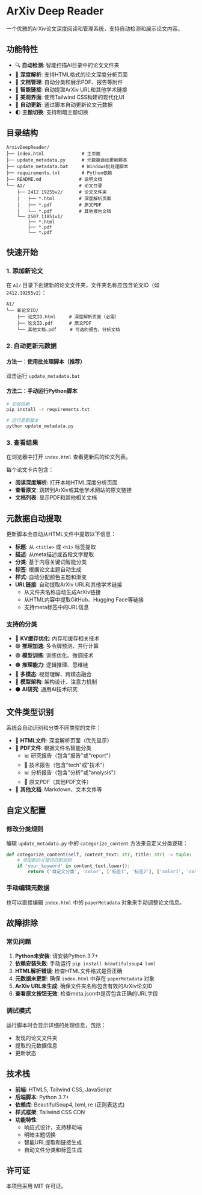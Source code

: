 # ArXiv Deep Reader

一个优雅的ArXiv论文深度阅读和管理系统，支持自动检测和展示论文内容。

## 功能特性

- 🔍 **自动检测**: 智能扫描AI目录中的论文文件夹
- 📖 **深度解析**: 支持HTML格式的论文深度分析页面
- 📄 **文档管理**: 自动分类和展示PDF、报告等附件
- 🔗 **智能链接**: 自动提取ArXiv URL和其他学术链接
- 🎨 **美观界面**: 使用Tailwind CSS构建的现代化UI
- 🔄 **自动更新**: 通过脚本自动更新论文元数据
- 🌓 **主题切换**: 支持明暗主题切换

## 目录结构

```
ArxivDeepReader/
├── index.html              # 主页面
├── update_metadata.py      # 元数据自动更新脚本
├── update_metadata.bat     # Windows批处理脚本
├── requirements.txt        # Python依赖
├── README.md              # 说明文档
└── AI/                    # 论文目录
    ├── 2412.19255v2/      # 论文文件夹
    │   ├── *.html         # 深度解析页面
    │   ├── *.pdf          # 原文PDF
    │   └── *.pdf          # 其他报告文档
    └── 2507.11851v1/
        ├── *.html
        ├── *.pdf
        └── *.pdf
```

## 快速开始

### 1. 添加新论文

在 `AI/` 目录下创建新的论文文件夹，文件夹名称应包含论文ID（如 `2412.19255v2`）：

```
AI/
└── 新论文ID/
    ├── 论文ID.html     # 深度解析页面（必需）
    ├── 论文ID.pdf      # 原文PDF
    └── 其他文档.pdf     # 可选的报告、分析文档
```

### 2. 自动更新元数据

#### 方法一：使用批处理脚本（推荐）
双击运行 `update_metadata.bat`

#### 方法二：手动运行Python脚本
```bash
# 安装依赖
pip install -r requirements.txt

# 运行更新脚本
python update_metadata.py
```

### 3. 查看结果
在浏览器中打开 `index.html` 查看更新后的论文列表。

每个论文卡片包含：
- **阅读深度解析**: 打开本地HTML深度分析页面
- **查看原文**: 跳转到ArXiv或其他学术网站的原文链接
- **文档列表**: 显示PDF和其他相关文档

## 元数据自动提取

更新脚本会自动从HTML文件中提取以下信息：

- **标题**: 从 `<title>` 或 `<h1>` 标签提取
- **描述**: 从meta描述或首段文字提取
- **分类**: 基于内容关键词智能分类
- **标签**: 根据论文主题自动生成
- **样式**: 自动分配颜色主题和渐变
- **URL链接**: 自动提取ArXiv URL和其他学术链接
  - 从文件夹名称自动生成ArXiv链接
  - 从HTML内容中提取GitHub、Hugging Face等链接
  - 支持meta标签中的URL信息

### 支持的分类

- 🔵 **KV缓存优化**: 内存和缓存相关技术
- 🟢 **推理加速**: 多令牌预测、并行计算
- 🟣 **模型训练**: 训练优化、微调技术
- 🟠 **推理能力**: 逻辑推理、思维链
- 🩷 **多模态**: 视觉理解、跨模态融合
- 🔷 **模型架构**: 架构设计、注意力机制
- ⚫ **AI研究**: 通用AI技术研究

## 文件类型识别

系统会自动识别和分类不同类型的文件：

- 📖 **HTML文件**: 深度解析页面（优先显示）
- 📄 **PDF文件**: 根据文件名智能分类
  - 📊 研究报告（包含"报告"或"report"）
  - 🔧 技术报告（包含"tech"或"技术"）
  - 📊 分析报告（包含"分析"或"analysis"）
  - 📄 原文PDF（其他PDF文件）
- 📎 **其他文档**: Markdown、文本文件等

## 自定义配置

### 修改分类规则

编辑 `update_metadata.py` 中的 `categorize_content` 方法来自定义分类逻辑：

```python
def categorize_content(self, content_text: str, title: str) -> tuple:
    # 添加新的关键词匹配规则
    if 'your_keyword' in content_text.lower():
        return ('自定义分类', 'color', ['标签1', '标签2'], ['color1', 'color2'], 'gradient')
```

### 手动编辑元数据

也可以直接编辑 `index.html` 中的 `paperMetadata` 对象来手动调整论文信息。

## 故障排除

### 常见问题

1. **Python未安装**: 请安装Python 3.7+
2. **依赖安装失败**: 手动运行 `pip install beautifulsoup4 lxml`
3. **HTML解析错误**: 检查HTML文件格式是否正确
4. **元数据未更新**: 确保 `index.html` 中存在 `paperMetadata` 对象
5. **ArXiv URL未生成**: 确保文件夹名称包含有效的ArXiv论文ID
6. **查看原文按钮无效**: 检查meta.json中是否包含正确的URL字段

### 调试模式

运行脚本时会显示详细的处理信息，包括：
- 发现的论文文件夹
- 提取的元数据信息
- 更新状态

## 技术栈

- **前端**: HTML5, Tailwind CSS, JavaScript
- **后端脚本**: Python 3.7+
- **依赖库**: BeautifulSoup4, lxml, re (正则表达式)
- **样式框架**: Tailwind CSS CDN
- **功能特性**: 
  - 响应式设计，支持移动端
  - 明暗主题切换
  - 智能URL提取和链接生成
  - 自动文件分类和标签生成

## 许可证

本项目采用 MIT 许可证。